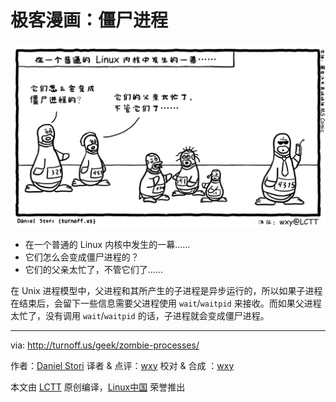 极客漫画：僵尸进程
===============

![Zombie Processes](./zombie-processes.png)

- 在一个普通的 Linux 内核中发生的一幕……
- 它们怎么会变成僵尸进程的？
- 它们的父亲太忙了，不管它们了……

在 Unix 进程模型中，父进程和其所产生的子进程是异步运行的，所以如果子进程在结束后，会留下一些信息需要父进程使用 `wait`/`waitpid` 来接收。而如果父进程太忙了，没有调用 `wait`/`waitpid` 的话，子进程就会变成僵尸进程。

---
via: http://turnoff.us/geek/zombie-processes/

作者：[Daniel Stori][a]
译者 & 点评：[wxy](https://github.com/wxy)
校对 & 合成 ：[wxy](https://github.com/wxy)

本文由 [LCTT](https://github.com/LCTT/TranslateProject) 原创编译，[Linux中国](https://linux.cn/) 荣誉推出

[a]:http://turnoff.us/about/
